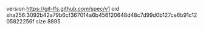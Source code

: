 version https://git-lfs.github.com/spec/v1
oid sha256:3092b42a79b6cf367014a6b456120648d48c7d99d0b127ce6b91c1205822256f
size 8895
